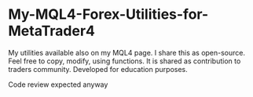 # My-MQL4-Forex-Utilities-for-MetaTrader4
My utilities available also on my MQL4 page. I share this as open-source. Feel free to copy, modify, using functions.
It is shared as contribution to traders community. Developed for education purposes. 


Code review expected anyway

